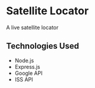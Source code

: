 # Satellite Locator
A live satellite locator

## Technologies Used
- Node.js
- Express.js
- Google API
- ISS API
